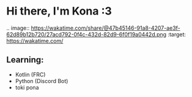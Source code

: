 # Hi there, I'm Kona :3

.. image:: https://wakatime.com/share/@47b45146-91a8-4207-ae3f-62d89b12b720/27acd792-0f4c-432d-82d9-6f0f19a0442d.png
    :target: https://wakatime.com/
## Learning:
- Kotlin (FRC)
- Python (Discord Bot)
- toki pona



